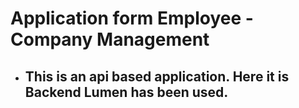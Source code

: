 # Application form Employee - Company Management
* ## This is an api based application. Here it is Backend Lumen has been used.